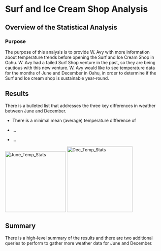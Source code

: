 # Surf and Ice Cream Shop Analysis

## Overview of the Statistical Analysis

### Purpose
The purpose of this analysis is to provide W. Avy with more information about temperature trends before opening the Surf and Ice Cream Shop in Oahu. W. Avy had a failed Surf Shop venture in the past, so they are being cautious with this new venture. W. Avy would like to see temperature data for the months of June and December in Oahu, in order to determine if the Surf and Ice cream shop is sustainable year-round.

## Results
There is a bulleted list that addresses the three key differences in weather between June and December.

- There is a minimal mean (average) temperature difference of 

- ...

- ...

<img width="197" alt="June_Temp_Stats" src="https://user-images.githubusercontent.com/85654649/131231736-119af049-e6f3-4244-a022-74d64553c115.png">

<img width="213" alt="Dec_Temp_Stats" src="https://user-images.githubusercontent.com/85654649/131231744-ee1b2694-526f-4e6e-9a8d-f9c5d758a8ef.png">


## Summary
There is a high-level summary of the results and there are two additional queries to perform to gather more weather data for June and December.
